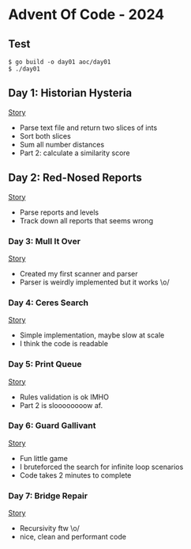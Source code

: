# Advent Of Code - 2024

## Test

    $ go build -o day01 aoc/day01
    $ ./day01

## Day 1: Historian Hysteria

[Story](https://adventofcode.com/2024/day/1)

* Parse text file and return two slices of ints
* Sort both slices
* Sum all number distances
* Part 2: calculate a similarity score

## Day 2: Red-Nosed Reports

[Story](https://adventofcode.com/2024/day/2)

* Parse reports and levels
* Track down all reports that seems wrong

### Day 3: Mull It Over

[Story](https://adventofcode.com/2024/day/3)

* Created my first scanner and parser
* Parser is weirdly implemented but it works \o/

### Day 4: Ceres Search

[Story](https://adventofcode.com/2024/day/4)

* Simple implementation, maybe slow at scale
* I think the code is readable

### Day 5: Print Queue

[Story](https://adventofcode.com/2024/day/5)

* Rules validation is ok IMHO
* Part 2 is sloooooooow af.

### Day 6: Guard Gallivant

[Story](https://adventofcode.com/2024/day/6)

* Fun little game
* I bruteforced the search for infinite loop scenarios
* Code takes 2 minutes to complete

### Day 7: Bridge Repair

[Story](https://adventofcode.com/2024/day/7)

* Recursivity ftw \o/
* nice, clean and performant code
